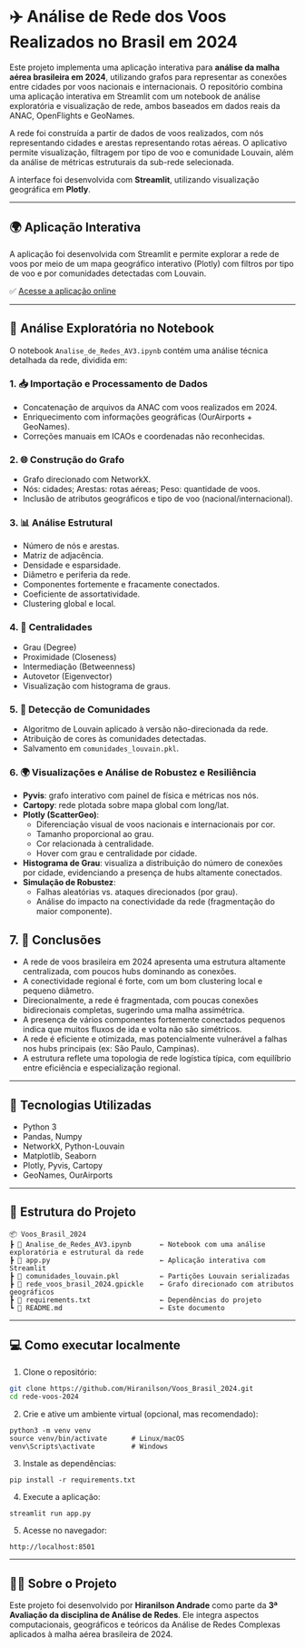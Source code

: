 # ✈️ Análise de Rede dos Voos Realizados no Brasil em 2024

Este projeto implementa uma aplicação interativa para **análise da malha aérea brasileira em 2024**, utilizando grafos para representar as conexões entre cidades por voos nacionais e internacionais. O repositório combina uma aplicação interativa em Streamlit com um notebook de análise exploratória e visualização de rede, ambos baseados em dados reais da ANAC, OpenFlights e GeoNames.

A rede foi construída a partir de dados de voos realizados, com nós representando cidades e arestas representando rotas aéreas. O aplicativo permite visualização, filtragem por tipo de voo e comunidade Louvain, além da análise de métricas estruturais da sub-rede selecionada.

A interface foi desenvolvida com **Streamlit**, utilizando visualização geográfica em **Plotly**.

---

## 🌍 Aplicação Interativa

A aplicação foi desenvolvida com Streamlit e permite explorar a rede de voos por meio de um mapa geográfico interativo (Plotly) com filtros por tipo de voo e por comunidades detectadas com Louvain.

✅  [Acesse a aplicação online](https://voosbrasil2024-m4xvzmdkaepgwukvnljy2d.streamlit.app/)

---

## 📓 Análise Exploratória no Notebook

O notebook `Analise_de_Redes_AV3.ipynb` contém uma análise técnica detalhada da rede, dividida em:

### 1. 📥 Importação e Processamento de Dados
- Concatenação de arquivos da ANAC com voos realizados em 2024.
- Enriquecimento com informações geográficas (OurAirports + GeoNames).
- Correções manuais em ICAOs e coordenadas não reconhecidas.

### 2. 🌐 Construção do Grafo
- Grafo direcionado com NetworkX.
- Nós: cidades; Arestas: rotas aéreas; Peso: quantidade de voos.
- Inclusão de atributos geográficos e tipo de voo (nacional/internacional).

### 3. 📊 Análise Estrutural
- Número de nós e arestas.
- Matriz de adjacência.
- Densidade e esparsidade.
- Diâmetro e periferia da rede.
- Componentes fortemente e fracamente conectados.
- Coeficiente de assortatividade.
- Clustering global e local.

### 4. 🧠 Centralidades
- Grau (Degree)
- Proximidade (Closeness)
- Intermediação (Betweenness)
- Autovetor (Eigenvector)
- Visualização com histograma de graus.

### 5. 🧩 Detecção de Comunidades
- Algoritmo de Louvain aplicado à versão não-direcionada da rede.
- Atribuição de cores às comunidades detectadas.
- Salvamento em `comunidades_louvain.pkl`.

### 6. 🌍 Visualizações e Análise de Robustez e Resiliência
- **Pyvis**: grafo interativo com painel de física e métricas nos nós.
- **Cartopy**: rede plotada sobre mapa global com long/lat.
- **Plotly (ScatterGeo)**:
  - Diferenciação visual de voos nacionais e internacionais por cor.
  - Tamanho proporcional ao grau.
  - Cor relacionada à centralidade.
  - Hover com grau e centralidade por cidade.
- **Histograma de Grau**: visualiza a distribuição do número de conexões por cidade, evidenciando a presença de hubs altamente conectados.
- **Simulação de Robustez**:
  - Falhas aleatórias vs. ataques direcionados (por grau).
  - Análise do impacto na conectividade da rede (fragmentação do maior componente).

 ## 7. 📌 Conclusões
- A rede de voos brasileira em 2024 apresenta uma estrutura altamente centralizada, com poucos hubs dominando as conexões.
- A conectividade regional é forte, com um bom clustering local e pequeno diâmetro.
- Direcionalmente, a rede é fragmentada, com poucas conexões bidirecionais completas, sugerindo uma malha assimétrica.
- A presença de vários componentes fortemente conectados pequenos indica que muitos fluxos de ida e volta não são simétricos.
- A rede é eficiente e otimizada, mas potencialmente vulnerável a falhas nos hubs principais (ex: São Paulo, Campinas).
- A estrutura reflete uma topologia de rede logística típica, com equilíbrio entre eficiência e especialização regional.

---

## 🧪 Tecnologias Utilizadas

- Python 3
- Pandas, Numpy
- NetworkX, Python-Louvain
- Matplotlib, Seaborn
- Plotly, Pyvis, Cartopy
- GeoNames, OurAirports

---

## 📁 Estrutura do Projeto

```
📦 Voos_Brasil_2024
┣ 📜 Analise_de_Redes_AV3.ipynb       ← Notebook com uma análise exploratória e estrutural da rede
┣ 📜 app.py                           ← Aplicação interativa com Streamlit
┣ 📜 comunidades_louvain.pkl          ← Partições Louvain serializadas
┣ 📜 rede_voos_brasil_2024.gpickle    ← Grafo direcionado com atributos geográficos
┣ 📜 requirements.txt                 ← Dependências do projeto
┗ 📜 README.md                        ← Este documento
```

---

## 💻 Como executar localmente

1. Clone o repositório:

```bash
git clone https://github.com/Hiranilson/Voos_Brasil_2024.git
cd rede-voos-2024
```

2. Crie e ative um ambiente virtual (opcional, mas recomendado):
   
```
python3 -m venv venv
source venv/bin/activate      # Linux/macOS
venv\Scripts\activate         # Windows
```

3. Instale as dependências:
   
```
pip install -r requirements.txt
```

4. Execute a aplicação:
   
```
streamlit run app.py
```

5. Acesse no navegador:
   
```
http://localhost:8501
```

---

## 👨‍🏫 Sobre o Projeto

Este projeto foi desenvolvido por **Hiranilson Andrade** como parte da **3ª Avaliação da disciplina de Análise de Redes**. Ele integra aspectos computacionais, geográficos e teóricos da Análise de Redes Complexas aplicados à malha aérea brasileira de 2024.
